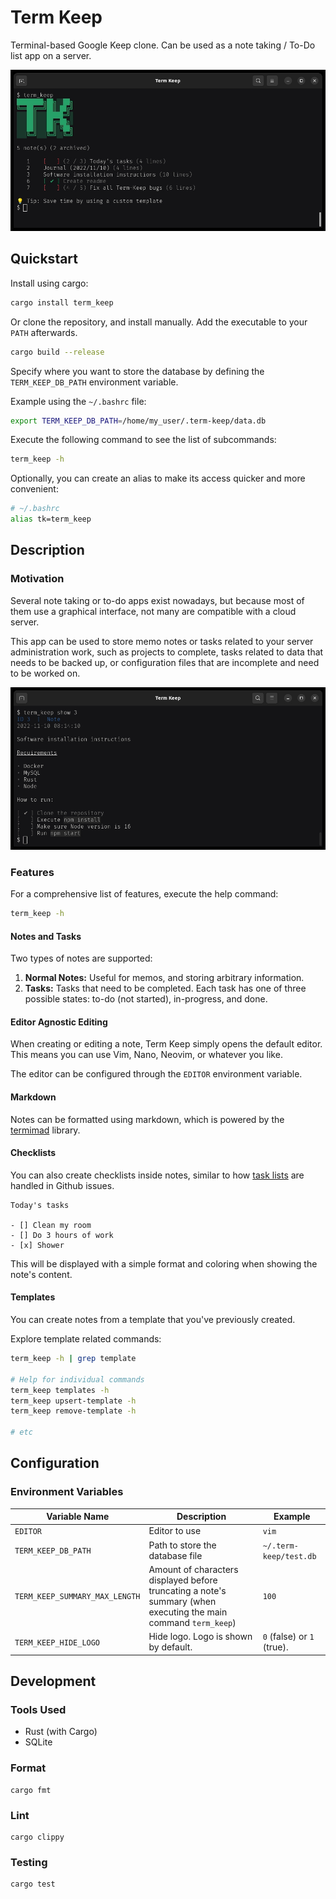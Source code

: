 # Term Keep

Terminal-based Google Keep clone. Can be used as a note taking / To-Do list app on a server.

<p align="center">
  <img src="https://github.com/ChrisVilches/Term-Keep/blob/main/data/term_keep_screenshot2.jpg?raw=true" />
</p>

## Quickstart

Install using cargo:

```sh
cargo install term_keep
```

Or clone the repository, and install manually. Add the executable to your `PATH` afterwards.

```sh
cargo build --release
```

Specify where you want to store the database by defining the `TERM_KEEP_DB_PATH` environment variable.

Example using the `~/.bashrc` file:

```sh
export TERM_KEEP_DB_PATH=/home/my_user/.term-keep/data.db
```

Execute the following command to see the list of subcommands:

```sh
term_keep -h
```

Optionally, you can create an alias to make its access quicker and more convenient:

```sh
# ~/.bashrc
alias tk=term_keep
```

## Description

### Motivation

Several note taking or to-do apps exist nowadays, but because most of them use a graphical interface, not many are compatible with a cloud server.

This app can be used to store memo notes or tasks related to your server administration work, such as projects to complete, tasks related to data that needs to be backed up, or configuration files that are incomplete and need to be worked on.

<p align="center">
  <img src="https://github.com/ChrisVilches/Term-Keep/blob/main/data/term_keep_screenshot3.jpg?raw=true" />
</p>

### Features

For a comprehensive list of features, execute the help command:

```sh
term_keep -h
```

#### Notes and Tasks

Two types of notes are supported:

1. **Normal Notes:** Useful for memos, and storing arbitrary information.
2. **Tasks:** Tasks that need to be completed. Each task has one of three possible states: to-do (not started), in-progress, and done.

#### Editor Agnostic Editing

When creating or editing a note, Term Keep simply opens the default editor. This means you can use Vim, Nano, Neovim, or whatever you like.

The editor can be configured through the `EDITOR` environment variable.

#### Markdown

Notes can be formatted using markdown, which is powered by the [termimad](https://github.com/Canop/termimad) library.

#### Checklists

You can also create checklists inside notes, similar to how [task lists](https://docs.github.com/en/issues/tracking-your-work-with-issues/about-task-lists) are handled in Github issues.

```
Today's tasks

- [] Clean my room
- [] Do 3 hours of work
- [x] Shower
```

This will be displayed with a simple format and coloring when showing the note's content.

#### Templates

You can create notes from a template that you've previously created.

Explore template related commands:

```sh
term_keep -h | grep template

# Help for individual commands
term_keep templates -h
term_keep upsert-template -h
term_keep remove-template -h

# etc
```

## Configuration

### Environment Variables

| **Variable Name** | **Description** | **Example** |
|--|--|--|
| `EDITOR` | Editor to use | `vim` |
| `TERM_KEEP_DB_PATH` | Path to store the database file | `~/.term-keep/test.db` |
| `TERM_KEEP_SUMMARY_MAX_LENGTH` | Amount of characters displayed before truncating a note's summary (when executing the main command `term_keep`) | `100` |
| `TERM_KEEP_HIDE_LOGO` | Hide logo. Logo is shown by default. | `0` (false) or `1` (true).

## Development

### Tools Used

* Rust (with Cargo)
* SQLite

### Format

```
cargo fmt
```

### Lint

```
cargo clippy
```

### Testing

```
cargo test
```
